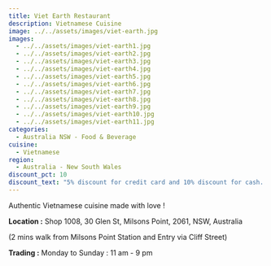 ```yaml
---
title: Viet Earth Restaurant
description: Vietnamese Cuisine
image: ../../assets/images/viet-earth.jpg
images:
  - ../../assets/images/viet-earth1.jpg
  - ../../assets/images/viet-earth2.jpg
  - ../../assets/images/viet-earth3.jpg
  - ../../assets/images/viet-earth4.jpg
  - ../../assets/images/viet-earth5.jpg
  - ../../assets/images/viet-earth6.jpg
  - ../../assets/images/viet-earth7.jpg
  - ../../assets/images/viet-earth8.jpg
  - ../../assets/images/viet-earth9.jpg
  - ../../assets/images/viet-earth10.jpg
  - ../../assets/images/viet-earth11.jpg
categories:
  - Australia NSW - Food & Beverage
cuisine:
  - Vietnamese
region:
  - Australia - New South Wales
discount_pct: 10
discount_text: "5% discount for credit card and 10% discount for cash. Excluding promotions "
---
```

Authentic Vietnamese cuisine made with love !

**Location :** Shop 1008, 30 Glen St, Milsons Point, 2061, NSW, Australia

(2 mins walk from Milsons Point Station and Entry via Cliff Street)

**Trading :** Monday to Sunday : 11 am - 9 pm
